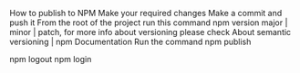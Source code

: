 How to publish to NPM
Make your required changes
Make a commit and push it
From the root of the project run this command npm version major | minor | patch, for more info about versioning please check About semantic versioning | npm Documentation
Run the command npm publish

npm logout
npm login
